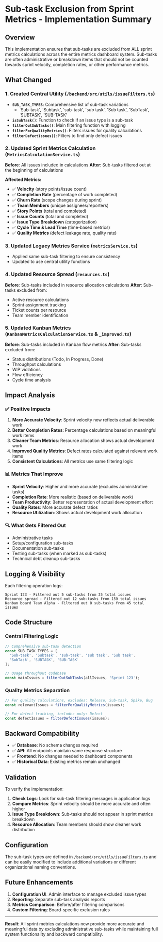 # Sub-task Exclusion from Sprint Metrics - Implementation Summary

## Overview
This implementation ensures that sub-tasks are excluded from ALL sprint metrics calculations across the entire metrics dashboard system. Sub-tasks are often administrative or breakdown items that should not be counted towards sprint velocity, completion rates, or other performance metrics.

## What Changed

### 1. Created Central Utility (`/backend/src/utils/issueFilters.ts`)
- **`SUB_TASK_TYPES`**: Comprehensive list of sub-task variations
  - 'Sub-task', 'Subtask', 'sub-task', 'sub task', 'Sub task', 'SubTask', 'SUBTASK', 'SUB-TASK'
- **`isSubTask()`**: Function to check if an issue type is a sub-task
- **`filterOutSubTasks()`**: Main filtering function with logging
- **`filterForQualityMetrics()`**: Filters issues for quality calculations
- **`filterDefectIssues()`**: Filters to find only defect issues

### 2. Updated Sprint Metrics Calculation (`MetricsCalculationService.ts`)
**Before**: All issues included in calculations
**After**: Sub-tasks filtered out at the beginning of calculations

**Affected Metrics:**
- ✅ **Velocity** (story points/issue count)
- ✅ **Completion Rate** (percentage of work completed)
- ✅ **Churn Rate** (scope changes during sprint)
- ✅ **Team Members** (unique assignees/reporters)
- ✅ **Story Points** (total and completed)
- ✅ **Issue Counts** (total and completed)
- ✅ **Issue Type Breakdown** (categorization)
- ✅ **Cycle Time & Lead Time** (time-based metrics)
- ✅ **Quality Metrics** (defect leakage rate, quality rate)

### 3. Updated Legacy Metrics Service (`metricsService.ts`)
- Applied same sub-task filtering to ensure consistency
- Updated to use central utility functions

### 4. Updated Resource Spread (`resources.ts`)
**Before**: Sub-tasks included in resource allocation calculations
**After**: Sub-tasks excluded from:
- Active resource calculations
- Sprint assignment tracking  
- Ticket counts per resource
- Team member identification

### 5. Updated Kanban Metrics (`KanbanMetricsCalculationService.ts` & `_improved.ts`)
**Before**: Sub-tasks included in Kanban flow metrics
**After**: Sub-tasks excluded from:
- Status distributions (Todo, In Progress, Done)
- Throughput calculations
- WIP violations
- Flow efficiency
- Cycle time analysis

## Impact Analysis

### ✅ Positive Impacts
1. **More Accurate Velocity**: Sprint velocity now reflects actual deliverable work
2. **Better Completion Rates**: Percentage calculations based on meaningful work items
3. **Cleaner Team Metrics**: Resource allocation shows actual development work
4. **Improved Quality Metrics**: Defect rates calculated against relevant work items
5. **Consistent Calculations**: All metrics use same filtering logic

### 📊 Metrics That Improve
- **Sprint Velocity**: Higher and more accurate (excludes administrative tasks)
- **Completion Rate**: More realistic (based on deliverable work)
- **Team Productivity**: Better representation of actual development effort
- **Quality Rates**: More accurate defect ratios
- **Resource Utilization**: Shows actual development work allocation

### 🔍 What Gets Filtered Out
- Administrative tasks
- Setup/configuration sub-tasks
- Documentation sub-tasks
- Testing sub-tasks (when marked as sub-tasks)
- Technical debt cleanup sub-tasks

## Logging & Visibility

Each filtering operation logs:
```
Sprint 123 - Filtered out 5 sub-tasks from 25 total issues
Resource spread - Filtered out 12 sub-tasks from 150 total issues
Kanban board Team Alpha - Filtered out 8 sub-tasks from 45 total issues
```

## Code Structure

### Central Filtering Logic
```typescript
// Comprehensive sub-task detection
const SUB_TASK_TYPES = [
  'Sub-task', 'Subtask', 'sub-task', 'sub task', 'Sub task',
  'SubTask', 'SUBTASK', 'SUB-TASK'
];

// Usage throughout codebase
const mainIssues = filterOutSubTasks(allIssues, 'Sprint 123');
```

### Quality Metrics Separation
```typescript
// For quality calculations, excludes: Release, Sub-task, Spike, Bug
const relevantIssues = filterForQualityMetrics(issues);

// For defect tracking, includes only: Defect
const defectIssues = filterDefectIssues(issues);
```

## Backward Compatibility

- ✅ **Database**: No schema changes required
- ✅ **API**: All endpoints maintain same response structure
- ✅ **Frontend**: No changes needed to dashboard components
- ✅ **Historical Data**: Existing metrics remain unchanged

## Validation

To verify the implementation:

1. **Check Logs**: Look for sub-task filtering messages in application logs
2. **Compare Metrics**: Sprint velocity should be more accurate and often higher
3. **Issue Type Breakdown**: Sub-tasks should not appear in sprint metrics breakdown
4. **Resource Allocation**: Team members should show cleaner work distribution

## Configuration

The sub-task types are defined in `/backend/src/utils/issueFilters.ts` and can be easily modified to include additional variations or different organizational naming conventions.

## Future Enhancements

1. **Configuration UI**: Admin interface to manage excluded issue types
2. **Reporting**: Separate sub-task analysis reports
3. **Metrics Comparison**: Before/after filtering comparisons
4. **Custom Filtering**: Board-specific exclusion rules

---

**Result**: All sprint metrics calculations now provide more accurate and meaningful data by excluding administrative sub-tasks while maintaining full system functionality and backward compatibility.
